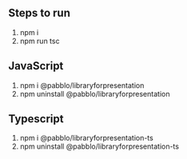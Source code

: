 ## Steps to run

1. npm i
2. npm run tsc

## JavaScript

1. npm i @pabblo/libraryforpresentation
2. npm uninstall @pabblo/libraryforpresentation

## Typescript

1. npm i @pabblo/libraryforpresentation-ts
2. npm uninstall @pabblo/libraryforpresentation-ts
